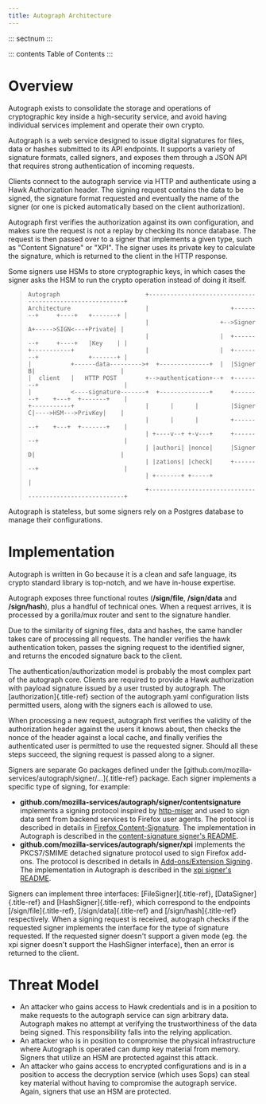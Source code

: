 ```yaml
---
title: Autograph Architecture
---
```


::: sectnum
:::

::: contents
Table of Contents
:::

# Overview

Autograph exists to consolidate the storage and operations of
cryptographic key inside a high-security service, and avoid having
individual services implement and operate their own crypto.

Autograph is a web service designed to issue digital signatures for
files, data or hashes submitted to its API endpoints. It supports a
variety of signature formats, called signers, and exposes them through a
JSON API that requires strong authentication of incoming requests.

Clients connect to the autograph service via HTTP and authenticate using
a Hawk Authorization header. The signing request contains the data to be
signed, the signature format requested and eventually the name of the
signer (or one is picked automatically based on the client
authorization).

Autograph first verifies the authorization against its own
configuration, and makes sure the request is not a replay by checking
its nonce database. The request is then passed over to a signer that
implements a given type, such as \"Content Signature\" or \"XPI\". The
signer uses its private key to calculate the signature, which is
returned to the client in the HTTP response.

Some signers use HSMs to store cryptographic keys, in which cases the
signer asks the HSM to run the crypto operation instead of doing it
itself.

>     Autograph                        +---------------------------------------------------------+
>     Architecture                     |                       +--------+     +----+   +-------+ |
>                                      |                    +-->Signer A+----->SIGN<---+Private| |
>                                      |                    |  +--------+     +----+   |Key    | |
>     +-----------+                    |                    |  +--------+              +-------+ |
>     |           +------data--------->+  +--------------+  |  |Signer B|                        |
>     |  client   |   HTTP POST        +-->authentication+--+  +--------+                        |
>     |           <----signature-------+  +--------------+     +--------+    +---+  +-------+    |
>     +-----------+                    |      |      |         |Signer C|---->HSM--->PrivKey|    |
>                                      |      |      |         +--------+    +---+  +-------+    |
>                                      | +----v--+ +-v---+     +--------+                        |
>                                      | |authori| |nonce|     |Signer D|                        |
>                                      | |zations| |check|     +--------+                        |
>                                      | +-------+ +-----+                                       |
>                                      +---------------------------------------------------------+

Autograph is stateless, but some signers rely on a Postgres database to
manage their configurations.

# Implementation

Autograph is written in Go because it is a clean and safe language, its
crypto standard library is top-notch, and we have in-house expertise.

Autograph exposes three functional routes (**/sign/file**,
**/sign/data** and **/sign/hash**), plus a handful of technical ones.
When a request arrives, it is processed by a gorilla/mux router and sent
to the signature handler.

Due to the similarity of signing files, data and hashes, the same
handler takes care of processing all requests. The handler verifies the
hawk authentication token, passes the signing request to the identified
signer, and returns the encoded signature back to the client.

The authentication/authorization model is probably the most complex part
of the autograph core. Clients are required to provide a Hawk
authorization with payload signature issued by a user trusted by
autograph. The [authorization]{.title-ref} section of the autograph.yaml
configuration lists permitted users, along with the signers each is
allowed to use.

When processing a new request, autograph first verifies the validity of
the authorization header against the users it knows about, then checks
the nonce of the header against a local cache, and finally verifies the
authenticated user is permitted to use the requested signer. Should all
these steps succeed, the signing request is passed along to a signer.

Signers are separate Go packages defined under the
[github.com/mozilla-services/autograph/signer/\...]{.title-ref} package.
Each signer implements a specific type of signing, for example:

-   **github.com/mozilla-services/autograph/signer/contentsignature**
    implements a signing protocol inspired by
    [http-miser](https://github.com/martinthomson/http-miser) and used
    to sign data sent from backend services to Firefox user agents. The
    protocol is described in details in [Firefox
    Content-Signature](http://wiki.mozilla.org/Security/Content-Signature).
    The implementation in Autograph is described in the
    [content-signature signer\'s
    README](https://github.com/mozilla-services/autograph/blob/main/signer/contentsignature/README.md).
-   **github.com/mozilla-services/autograph/signer/xpi** implements the
    PKCS7/SMIME detached signature protocol used to sign Firefox
    add-ons. The protocol is described in details in [Add-ons/Extension
    Signing](https://wiki.mozilla.org/Add-ons/Extension_Signing). The
    implementation in Autograph is described in the [xpi signer\'s
    README](https://github.com/mozilla-services/autograph/blob/main/signer/xpi/README.md).

Signers can implement three interfaces: [FileSigner]{.title-ref},
[DataSigner]{.title-ref} and [HashSigner]{.title-ref}, which correspond
to the endpoints [/sign/file]{.title-ref}, [/sign/data]{.title-ref} and
[/sign/hash]{.title-ref} respectively. When a signing request is
received, autograph checks if the requested signer implements the
interface for the type of signature requested. If the requested signer
doesn\'t support a given mode (eg. the xpi signer doesn\'t support the
HashSigner interface), then an error is returned to the client.

# Threat Model

-   An attacker who gains access to Hawk credentials and is in a
    position to make requests to the autograph service can sign
    arbitrary data. Autograph makes no attempt at verifying the
    trustworthiness of the data being signed. This responsibility falls
    into the relying application.
-   An attacker who is in position to compromise the physical
    infrastructure where Autograph is operated can dump key material
    from memory. Signers that utilize an HSM are protected against this
    attack.
-   An attacker who gains access to encrypted configurations and is in a
    position to access the decryption service (which uses Sops) can
    steal key material without having to compromise the autograph
    service. Again, signers that use an HSM are protected.
